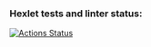 ### Hexlet tests and linter status:
[![Actions Status](https://github.com/ofay11/frontend-project-46/workflows/hexlet-check/badge.svg)](https://github.com/ofay11/frontend-project-46/actions)